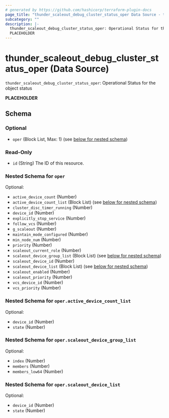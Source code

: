 ```yaml
---
# generated by https://github.com/hashicorp/terraform-plugin-docs
page_title: "thunder_scaleout_debug_cluster_status_oper Data Source - terraform-provider-thunder"
subcategory: ""
description: |-
  thunder_scaleout_debug_cluster_status_oper: Operational Status for the object status
  PLACEHOLDER
---
```


# thunder_scaleout_debug_cluster_status_oper (Data Source)

`thunder_scaleout_debug_cluster_status_oper`: Operational Status for the object status

__PLACEHOLDER__



<!-- schema generated by tfplugindocs -->
## Schema

### Optional

- `oper` (Block List, Max: 1) (see [below for nested schema](#nestedblock--oper))

### Read-Only

- `id` (String) The ID of this resource.

<a id="nestedblock--oper"></a>
### Nested Schema for `oper`

Optional:

- `active_device_count` (Number)
- `active_device_count_list` (Block List) (see [below for nested schema](#nestedblock--oper--active_device_count_list))
- `cluster_disc_timer_running` (Number)
- `device_id` (Number)
- `explicitly_stop_service` (Number)
- `follow_vcs` (Number)
- `g_scaleout` (Number)
- `maintain_mode_configured` (Number)
- `min_node_num` (Number)
- `priority` (Number)
- `scaleout_current_role` (Number)
- `scaleout_device_group_list` (Block List) (see [below for nested schema](#nestedblock--oper--scaleout_device_group_list))
- `scaleout_device_id` (Number)
- `scaleout_device_list` (Block List) (see [below for nested schema](#nestedblock--oper--scaleout_device_list))
- `scaleout_enabled` (Number)
- `scaleout_priority` (Number)
- `vcs_device_id` (Number)
- `vcs_priority` (Number)

<a id="nestedblock--oper--active_device_count_list"></a>
### Nested Schema for `oper.active_device_count_list`

Optional:

- `device_id` (Number)
- `state` (Number)


<a id="nestedblock--oper--scaleout_device_group_list"></a>
### Nested Schema for `oper.scaleout_device_group_list`

Optional:

- `index` (Number)
- `members` (Number)
- `members_low64` (Number)


<a id="nestedblock--oper--scaleout_device_list"></a>
### Nested Schema for `oper.scaleout_device_list`

Optional:

- `device_id` (Number)
- `state` (Number)


